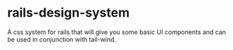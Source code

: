 # rails-design-system
A css system for rails that will give you some basic UI components and can be used in conjunction with tail-wind.
